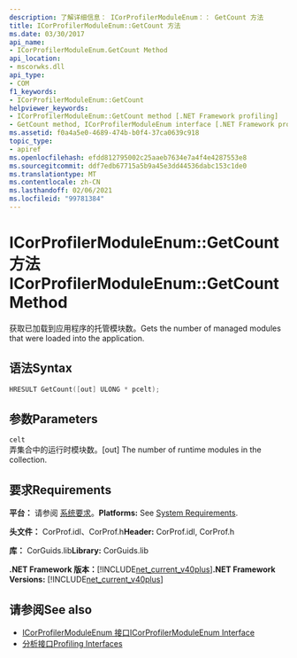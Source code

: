 ```yaml
---
description: 了解详细信息： ICorProfilerModuleEnum：： GetCount 方法
title: ICorProfilerModuleEnum::GetCount 方法
ms.date: 03/30/2017
api_name:
- ICorProfilerModuleEnum.GetCount Method
api_location:
- mscorwks.dll
api_type:
- COM
f1_keywords:
- ICorProfilerModuleEnum::GetCount
helpviewer_keywords:
- ICorProfilerModuleEnum::GetCount method [.NET Framework profiling]
- GetCount method, ICorProfilerModuleEnum interface [.NET Framework profiling]
ms.assetid: f0a4a5e0-4689-474b-b0f4-37ca0639c918
topic_type:
- apiref
ms.openlocfilehash: efdd812795002c25aaeb7634e7a4f4e4287553e8
ms.sourcegitcommit: ddf7edb67715a5b9a45e3dd44536dabc153c1de0
ms.translationtype: MT
ms.contentlocale: zh-CN
ms.lasthandoff: 02/06/2021
ms.locfileid: "99781384"
---
```

# <a name="icorprofilermoduleenumgetcount-method"></a><span data-ttu-id="e7281-103">ICorProfilerModuleEnum::GetCount 方法</span><span class="sxs-lookup"><span data-stu-id="e7281-103">ICorProfilerModuleEnum::GetCount Method</span></span>

<span data-ttu-id="e7281-104">获取已加载到应用程序的托管模块数。</span><span class="sxs-lookup"><span data-stu-id="e7281-104">Gets the number of managed modules that were loaded into the application.</span></span>  
  
## <a name="syntax"></a><span data-ttu-id="e7281-105">语法</span><span class="sxs-lookup"><span data-stu-id="e7281-105">Syntax</span></span>  
  
```cpp  
HRESULT GetCount([out] ULONG * pcelt);  
```  
  
## <a name="parameters"></a><span data-ttu-id="e7281-106">参数</span><span class="sxs-lookup"><span data-stu-id="e7281-106">Parameters</span></span>  

 `celt`  
 <span data-ttu-id="e7281-107">弄集合中的运行时模块数。</span><span class="sxs-lookup"><span data-stu-id="e7281-107">[out] The number of runtime modules in the collection.</span></span>  
  
## <a name="requirements"></a><span data-ttu-id="e7281-108">要求</span><span class="sxs-lookup"><span data-stu-id="e7281-108">Requirements</span></span>  

 <span data-ttu-id="e7281-109">**平台：** 请参阅 [系统要求](../../get-started/system-requirements.md)。</span><span class="sxs-lookup"><span data-stu-id="e7281-109">**Platforms:** See [System Requirements](../../get-started/system-requirements.md).</span></span>  
  
 <span data-ttu-id="e7281-110">**头文件：** CorProf.idl、CorProf.h</span><span class="sxs-lookup"><span data-stu-id="e7281-110">**Header:** CorProf.idl, CorProf.h</span></span>  
  
 <span data-ttu-id="e7281-111">**库：** CorGuids.lib</span><span class="sxs-lookup"><span data-stu-id="e7281-111">**Library:** CorGuids.lib</span></span>  
  
 <span data-ttu-id="e7281-112">**.NET Framework 版本：**[!INCLUDE[net_current_v40plus](../../../../includes/net-current-v40plus-md.md)]</span><span class="sxs-lookup"><span data-stu-id="e7281-112">**.NET Framework Versions:** [!INCLUDE[net_current_v40plus](../../../../includes/net-current-v40plus-md.md)]</span></span>  
  
## <a name="see-also"></a><span data-ttu-id="e7281-113">请参阅</span><span class="sxs-lookup"><span data-stu-id="e7281-113">See also</span></span>

- [<span data-ttu-id="e7281-114">ICorProfilerModuleEnum 接口</span><span class="sxs-lookup"><span data-stu-id="e7281-114">ICorProfilerModuleEnum Interface</span></span>](icorprofilermoduleenum-interface.md)
- [<span data-ttu-id="e7281-115">分析接口</span><span class="sxs-lookup"><span data-stu-id="e7281-115">Profiling Interfaces</span></span>](profiling-interfaces.md)

